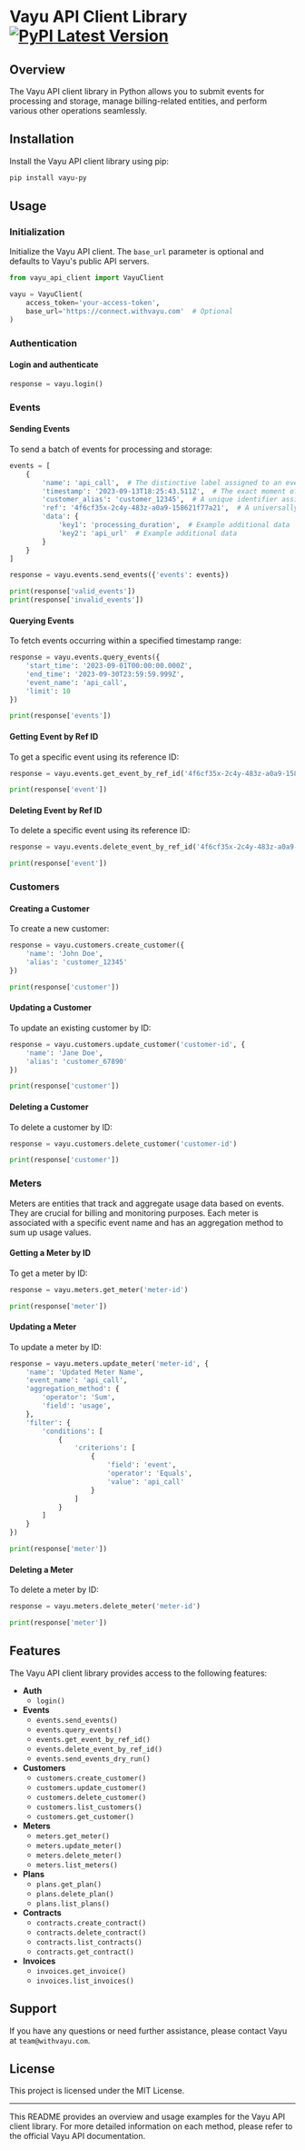 # Vayu API Client Library [![PyPI Latest Version](https://img.shields.io/pypi/v/vayu-py.svg)](https://pypi.org/project/vayu-py/)

## Overview

The Vayu API client library in Python allows you to submit events for processing and storage, manage billing-related entities, and perform various other operations seamlessly.

## Installation

Install the Vayu API client library using pip:

```bash
pip install vayu-py
```

## Usage

### Initialization

Initialize the Vayu API client. The `base_url` parameter is optional and defaults to Vayu's public API servers.

```python
from vayu_api_client import VayuClient

vayu = VayuClient(
    access_token='your-access-token',
    base_url='https://connect.withvayu.com'  # Optional
)
```

### Authentication

#### Login and authenticate

```python
response = vayu.login()
```

### Events

#### Sending Events

To send a batch of events for processing and storage:

```python
events = [
    {
        'name': 'api_call',  # The distinctive label assigned to an event
        'timestamp': '2023-09-13T18:25:43.511Z',  # The exact moment of event occurrence in ISO 8601 format
        'customer_alias': 'customer_12345',  # A unique identifier assigned to each customer
        'ref': '4f6cf35x-2c4y-483z-a0a9-158621f77a21',  # A universally unique identifier for each event
        'data': {
            'key1': 'processing_duration',  # Example additional data
            'key2': 'api_url'  # Example additional data
        }
    }
]

response = vayu.events.send_events({'events': events})

print(response['valid_events'])
print(response['invalid_events'])
```

#### Querying Events

To fetch events occurring within a specified timestamp range:

```python
response = vayu.events.query_events({
    'start_time': '2023-09-01T00:00:00.000Z',
    'end_time': '2023-09-30T23:59:59.999Z',
    'event_name': 'api_call',
    'limit': 10
})

print(response['events'])
```

#### Getting Event by Ref ID

To get a specific event using its reference ID:

```python
response = vayu.events.get_event_by_ref_id('4f6cf35x-2c4y-483z-a0a9-158621f77a21')

print(response['event'])
```

#### Deleting Event by Ref ID

To delete a specific event using its reference ID:

```python
response = vayu.events.delete_event_by_ref_id('4f6cf35x-2c4y-483z-a0a9-158621f77a21')

print(response['event'])
```

### Customers

#### Creating a Customer

To create a new customer:

```python
response = vayu.customers.create_customer({
    'name': 'John Doe',
    'alias': 'customer_12345'
})

print(response['customer'])
```

#### Updating a Customer

To update an existing customer by ID:

```python
response = vayu.customers.update_customer('customer-id', {
    'name': 'Jane Doe',
    'alias': 'customer_67890'
})

print(response['customer'])
```

#### Deleting a Customer

To delete a customer by ID:

```python
response = vayu.customers.delete_customer('customer-id')

print(response['customer'])
```

### Meters

Meters are entities that track and aggregate usage data based on events. They are crucial for billing and monitoring purposes. Each meter is associated with a specific event name and has an aggregation method to sum up usage values.

#### Getting a Meter by ID

To get a meter by ID:

```python
response = vayu.meters.get_meter('meter-id')

print(response['meter'])
```

#### Updating a Meter

To update a meter by ID:

```python
response = vayu.meters.update_meter('meter-id', {
    'name': 'Updated Meter Name',
    'event_name': 'api_call',
    'aggregation_method': {
        'operator': 'Sum',
        'field': 'usage',
    },
    'filter': {
        'conditions': [
            {
                'criterions': [
                    {
                        'field': 'event',
                        'operator': 'Equals',
                        'value': 'api_call'
                    }
                ]
            }
        ]
    }
})

print(response['meter'])
```

#### Deleting a Meter

To delete a meter by ID:

```python
response = vayu.meters.delete_meter('meter-id')

print(response['meter'])
```

## Features

The Vayu API client library provides access to the following features:

- **Auth**
  - `login()`
- **Events**
  - `events.send_events()`
  - `events.query_events()`
  - `events.get_event_by_ref_id()`
  - `events.delete_event_by_ref_id()`
  - `events.send_events_dry_run()`
- **Customers**
  - `customers.create_customer()`
  - `customers.update_customer()`
  - `customers.delete_customer()`
  - `customers.list_customers()`
  - `customers.get_customer()`
- **Meters**
  - `meters.get_meter()`
  - `meters.update_meter()`
  - `meters.delete_meter()`
  - `meters.list_meters()`
- **Plans**
  - `plans.get_plan()`
  - `plans.delete_plan()`
  - `plans.list_plans()`
- **Contracts**
  - `contracts.create_contract()`
  - `contracts.delete_contract()`
  - `contracts.list_contracts()`
  - `contracts.get_contract()`
- **Invoices**
  - `invoices.get_invoice()`
  - `invoices.list_invoices()`

## Support

If you have any questions or need further assistance, please contact Vayu at `team@withvayu.com`.

## License

This project is licensed under the MIT License.

---

This README provides an overview and usage examples for the Vayu API client library. For more detailed information on each method, please refer to the official Vayu API documentation.